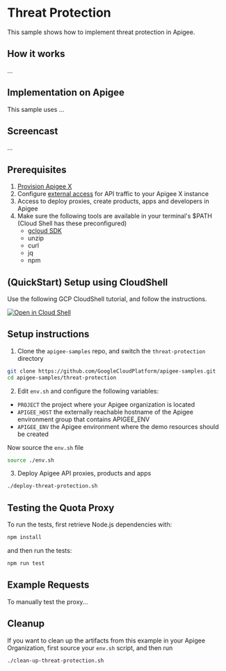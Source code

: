 # Threat Protection

This sample shows how to implement threat protection in Apigee.

## How it works

...

## Implementation on Apigee

This sample uses ...

## Screencast

...

## Prerequisites

1. [Provision Apigee X](https://cloud.google.com/apigee/docs/api-platform/get-started/provisioning-intro)
2. Configure [external access](https://cloud.google.com/apigee/docs/api-platform/get-started/configure-routing#external-access) for API traffic to your Apigee X instance
3. Access to deploy proxies, create products, apps and developers in Apigee
4. Make sure the following tools are available in your terminal's $PATH (Cloud Shell has these preconfigured)
    * [gcloud SDK](https://cloud.google.com/sdk/docs/install)
    * unzip
    * curl
    * jq
    * npm

## (QuickStart) Setup using CloudShell

Use the following GCP CloudShell tutorial, and follow the instructions.

[![Open in Cloud Shell](https://gstatic.com/cloudssh/images/open-btn.png)](https://ssh.cloud.google.com/cloudshell/open?cloudshell_git_repo=https://github.com/rmistry75/apigee-samples&cloudshell_git_branch=main&cloudshell_workspace=.&cloudshell_tutorial=threat-protection/docs/cloudshell-tutorial.md)

## Setup instructions

1. Clone the `apigee-samples` repo, and switch the `threat-protection` directory

```bash
git clone https://github.com/GoogleCloudPlatform/apigee-samples.git
cd apigee-samples/threat-protection
```

2. Edit `env.sh` and configure the following variables:

* `PROJECT` the project where your Apigee organization is located
* `APIGEE_HOST` the externally reachable hostname of the Apigee environment group that contains APIGEE_ENV
* `APIGEE_ENV` the Apigee environment where the demo resources should be created

Now source the `env.sh` file

```bash
source ./env.sh
```

3. Deploy Apigee API proxies, products and apps

```bash
./deploy-threat-protection.sh
```

## Testing the Quota Proxy

To run the tests, first retrieve Node.js dependencies with:

```bash
npm install
```

and then run the tests:

```bash
npm run test
```

## Example Requests

To manually test the proxy...

## Cleanup

If you want to clean up the artifacts from this example in your Apigee Organization, first source your `env.sh` script, and then run

```bash
./clean-up-threat-protection.sh
```
